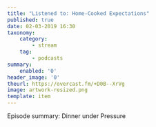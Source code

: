 ```yaml
---
title: "Listened to: Home-Cooked Expectations"
published: true
date: 02-03-2019 16:30
taxonomy:
    category:
        - stream
    tag:
        - podcasts
summary:
    enabled: '0'
header_image: '0'
theurl: https://overcast.fm/+D0B--XrVg
image: artwork-resized.png
template: item
---
```

 
Episode summary: Dinner under Pressure
